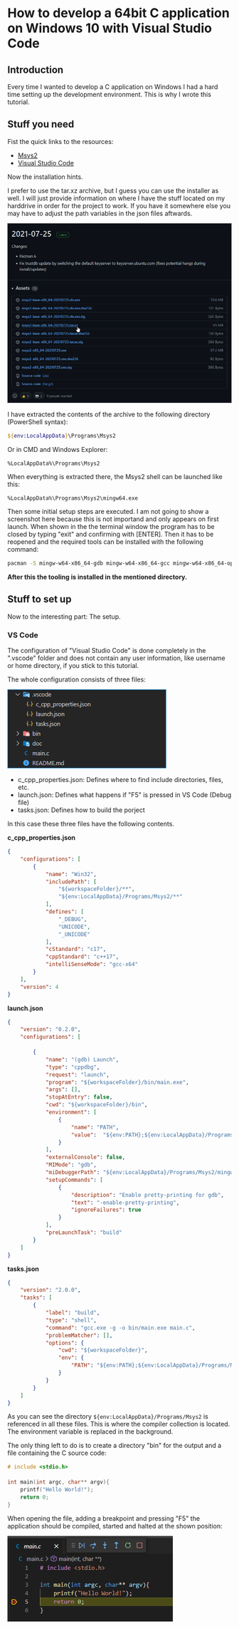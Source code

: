 # How to develop a 64bit C application on Windows 10 with Visual Studio Code

## Introduction

Every time I wanted to develop a C application on Windows I had a hard time setting up the development environment. This is why I wrote this tutorial.

## Stuff you need

Fist the quick links to the resources:

* [Msys2](https://github.com/msys2/msys2-installer/releases)
* [Visual Studio Code](https://code.visualstudio.com/download)

Now the installation hints.

I prefer to use the tar.xz archive, but I guess you can use the installer as well. I will just provide information on where I have the stuff located on my harddrive in order for the project to work. If you have it somewhere else you may have to adjust the path variables in the json files aftwards.

![Download archive](doc/MeFyjzzDHe.png)

I have extracted the contents of the archive to the following directory (PowerShell syntax):

```powershell
${env:LocalAppData}\Programs\Msys2
```

Or in CMD and Windows Explorer:

```
%LocalAppData%\Programs\Msys2
```

When everything is extracted there, the Msys2 shell can be launched like this:

```
%LocalAppData%\Programs\Msys2\mingw64.exe
```

Then some initial setup steps are executed. I am not going to show a screenshot here because this is not importand and only appears on first launch. When shown in the the terminal window the program has to be closed by typing "exit" and confirming with [ENTER]. Then it has to be reopened and the required tools can be installed with the following command:

```bash
pacman -S mingw-w64-x86_64-gdb mingw-w64-x86_64-gcc mingw-w64-x86_64-openssl mingw-w64-x86_64-make
```

**After this the  tooling is installed in the mentioned directory.**

## Stuff to set up

Now to the interesting part: The setup.

### VS Code

The configuration of "Visual Studio Code" is done completely in the ".vscode" folder and does not contain any user information, like username or home directory, if you stick to this tutorial.

The whole configuration consists of three files:

![Configuration files](doc/BRdxXiTxEZ.png)

* c_cpp_properties.json: Defines where to find include directories, files, etc.
* launch.json: Defines what happens if "F5" is pressed in VS Code (Debug file)
* tasks.json: Defines how to build the porject

In this case these three files have the following contents.

**c_cpp_properties.json**

```json
{
    "configurations": [
        {
            "name": "Win32",
            "includePath": [
                "${workspaceFolder}/**",
                "${env:LocalAppData}/Programs/Msys2/**"
            ],
            "defines": [
                "_DEBUG",
                "UNICODE",
                "_UNICODE"
            ],
            "cStandard": "c17",
            "cppStandard": "c++17",
            "intelliSenseMode": "gcc-x64"
        }
    ],
    "version": 4
}
```

**launch.json**

```json
{
    "version": "0.2.0",
    "configurations": [

        {
            "name": "(gdb) Launch",
            "type": "cppdbg",
            "request": "launch",
            "program": "${workspaceFolder}/bin/main.exe",
            "args": [],
            "stopAtEntry": false,
            "cwd": "${workspaceFolder}/bin",
            "environment": [
                {
                    "name": "PATH",
                    "value":  "${env:PATH};${env:LocalAppData}/Programs/Msys2/mingw64/bin;${env:LocalAppData}/Programs/Msys2/usr/bin"
                }
            ],
            "externalConsole": false,
            "MIMode": "gdb",
            "miDebuggerPath": "${env:LocalAppData}/Programs/Msys2/mingw64/bin/gdb.exe",
            "setupCommands": [
                {
                    "description": "Enable pretty-printing for gdb",
                    "text": "-enable-pretty-printing",
                    "ignoreFailures": true
                }
            ],
            "preLaunchTask": "build"
        }
    ]
}
```

**tasks.json**

```json
{
    "version": "2.0.0",
    "tasks": [
        {
            "label": "build",
            "type": "shell",
            "command": "gcc.exe -g -o bin/main.exe main.c",
            "problemMatcher": [],
            "options": {
                "cwd": "${workspaceFolder}",
                "env": {
                    "PATH": "${env:PATH};${env:LocalAppData}/Programs/Msys2/mingw64/bin;${env:LocalAppData}/Programs/Msys2/usr/bin"
                }
            }
        }
    ]
}
```

As you can see the directory `${env:LocalAppData}/Programs/Msys2` is referenced in all these files. This is where the compiler collection is located. The environment variable is replaced in the background.

The only thing left to do is to create a directory "bin" for the output and a file containing the C source code:

```c
# include <stdio.h>

int main(int argc, char** argv){
    printf("Hello World!");
    return 0;
}
```

When opening the file, adding a breakpoint and pressing "F5" the application should be compiled, started and halted at the shown position:

![Stopping at breakpoint](doc/VMveFMd6wF.png)